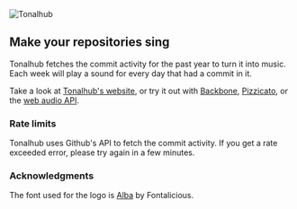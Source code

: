 <img align="center" src="https://alemangui.github.io/Tonalhub/img/logo-blue.svg" alt="Tonalhub">

## Make your repositories sing

Tonalhub fetches the commit activity for the past year to turn it into music. Each week will play a sound for every day that had a commit in it. 

Take a look at [Tonalhub's website](https://alemangui.github.io/Tonalhub/), or try it out with [Backbone](https://alemangui.github.io/Tonalhub/?user=jashkenas&repository=backbone), [Pizzicato](https://alemangui.github.io/Tonalhub/?user=alemangui&repository=pizzicato), or the [web audio API](https://alemangui.github.io/Tonalhub/?user=webaudio&repository=web-audio-api).

### Rate limits
Tonalhub uses Github's API to fetch the commit activity. If you get a rate exceeded error, please try again in a few minutes.

### Acknowledgments
The font used for the logo is [Alba](http://www.fontalicious.com/project/alba/) by Fontalicious.